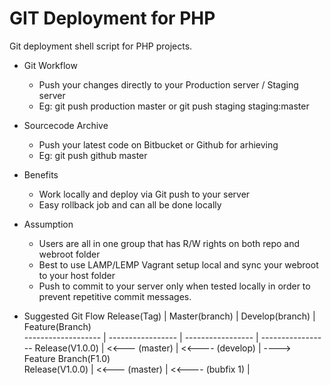 GIT Deployment for PHP
=======================

Git deployment shell script for PHP projects.
* Git Workflow
	* Push your changes directly to your Production server / Staging server
	* Eg: git push production master   or   git push staging staging:master

* Sourcecode Archive
	* Push your latest code on Bitbucket or Github for arhieving
	* Eg: git push github master

* Benefits 
	* Work locally and deploy via Git push to your server
	* Easy rollback job and can all be done locally

* Assumption
	* Users are all in one group that has R/W rights on both repo and webroot folder
	* Best to use LAMP/LEMP Vagrant setup local and sync your webroot to your host folder
	* Push to commit to your server only when tested locally in order to prevent repetitive commit messages.

* Suggested Git Flow 
 Release(Tag)		| Master(branch)	| Develop(branch)	| Feature(Branch)  
------------------- | ----------------- | ----------------- | -----------------
 Release(V1.0.0) 	| <<--- (master)	| <<---- (develop)	| ----> Feature Branch(F1.0)   
 Release(V1.0.0) 	| <<--- (master)	| <<---- (bubfix 1)	|


